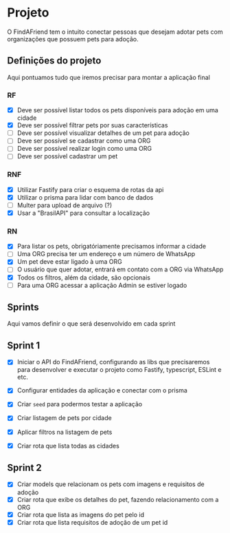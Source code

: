 # Projeto

O FindAFriend tem o intuito conectar pessoas que desejam adotar pets com organizações que possuem pets para adoção.

## Definições do projeto

Aqui pontuamos tudo que iremos precisar para montar a aplicação final

### RF
- [x] Deve ser possível listar todos os pets disponíveis para adoção em uma cidade
- [x] Deve ser possível filtrar pets por suas características
- [ ] Deve ser possível visualizar detalhes de um pet para adoção
- [ ] Deve ser possível se cadastrar como uma ORG
- [ ] Deve ser possível realizar login como uma ORG
- [ ] Deve ser possível cadastrar um pet

### RNF
- [x] Utilizar Fastify para criar o esquema de rotas da api
- [x] Utilizar o prisma para lidar com banco de dados
- [ ] Multer para upload de arquivo (?)
- [x] Usar a "BrasilAPI" para consultar a localização

### RN
- [x] Para listar os pets, obrigatóriamente precisamos informar a cidade
- [ ] Uma ORG precisa ter um endereço e um número de WhatsApp
- [x] Um pet deve estar ligado à uma ORG
- [ ] O usuário que quer adotar, entrará em contato com a ORG via WhatsApp
- [x] Todos os filtros, além da cidade, são opcionais
- [ ] Para uma ORG acessar a aplicação Admin se estiver logado

## Sprints

Aqui vamos definir o que será desenvolvido em cada sprint

## Sprint 1

- [x] Iniciar o API do FindAFriend, configurando as libs que precisaremos para desenvolver e executar o projeto como Fastify, typescript, ESLint e etc.

- [x] Configurar entidades da aplicação e conectar com o prisma
- [x] Criar `seed` para podermos testar a aplicação
- [x] Criar listagem de pets por cidade
- [x] Aplicar filtros na listagem de pets 
- [x] Criar rota que lista todas as cidades

## Sprint 2

- [x] Criar models que relacionam os pets com imagens e requisitos de adoção
- [x] Criar rota que exibe os detalhes do pet, fazendo relacionamento com a ORG
- [x] Criar rota que lista as imagens do pet pelo id
- [x] Criar rota que lista requisitos de adoção de um pet id